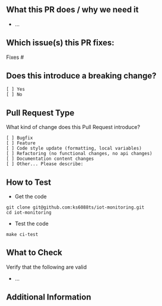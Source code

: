 ## What this PR does / why we need it

<!-- Describe the intention of the changes being proposed. What problem does it solve or functionality does it add? -->

- ...

## Which issue(s) this PR fixes:

<!--
Automatically closes linked issue when PR is merged.
Usage: `Fixes #<issue number>`, or `Fixes (paste link of issue)`.
-->

Fixes #

## Does this introduce a breaking change?

<!-- Mark one with an "x". -->

```
[ ] Yes
[ ] No
```

## Pull Request Type

What kind of change does this Pull Request introduce?

<!-- Please check the one that applies to this PR using "x". -->

```
[ ] Bugfix
[ ] Feature
[ ] Code style update (formatting, local variables)
[ ] Refactoring (no functional changes, no api changes)
[ ] Documentation content changes
[ ] Other... Please describe:
```

## How to Test

- Get the code

```
git clone git@github.com:ks6088ts/iot-monitoring.git
cd iot-monitoring
```

- Test the code
<!-- Add steps to run the tests suite and/or manually test -->

```
make ci-test
```

## What to Check

Verify that the following are valid

- ...

## Additional Information

<!-- Add any other helpful information that may be needed here. -->
